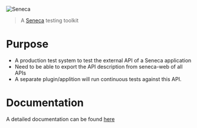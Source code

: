 ![Seneca](http://senecajs.org/files/assets/seneca-logo.png)
> A [Seneca](http://senecajs.org) testing toolkit


# Purpose

  * A production test system to test the external API of a Seneca application
  * Need to be able to export the API description from seneca-web of all APIs
  * A separate plugin/applition will run continuous tests against this API.

# Documentation

A detailed documentation can be found [here](https://github.com/senecajs/seneca-sentinel/blob/master/docs/Readme.md)

